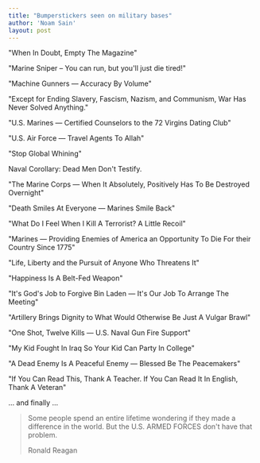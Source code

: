 ```yaml
---
title: "Bumperstickers seen on military bases"
author: 'Noam Sain'
layout: post
---
```


"When In Doubt, Empty The Magazine"

"Marine Sniper – You can run, but you'll just die tired!"

"Machine Gunners — Accuracy By Volume"

"Except for Ending Slavery, Fascism, Nazism, and Communism, War Has Never Solved Anything."

"U.S. Marines — Certified Counselors to the 72 Virgins Dating Club"

"U.S. Air Force — Travel Agents To Allah"

"Stop Global Whining"

Naval Corollary: Dead Men Don't Testify.

"The Marine Corps — When It Absolutely, Positively Has To Be Destroyed Overnight"

"Death Smiles At Everyone — Marines Smile Back"

"What Do I Feel When I Kill A Terrorist? A Little Recoil"

"Marines — Providing Enemies of America an Opportunity To Die For their Country Since 1775"

"Life, Liberty and the Pursuit of Anyone Who Threatens It"

"Happiness Is A Belt-Fed Weapon"

"It's God's Job to Forgive Bin Laden — It's Our Job To Arrange The Meeting"

"Artillery Brings Dignity to What Would Otherwise Be Just A Vulgar Brawl"

"One Shot, Twelve Kills — U.S. Naval Gun Fire Support"

"My Kid Fought In Iraq So Your Kid Can Party In College"

"A Dead Enemy Is A Peaceful Enemy — Blessed Be The Peacemakers"

"If You Can Read This, Thank A Teacher. If You Can Read It In English, Thank A Veteran"

… and finally …

> Some people spend an entire lifetime wondering if they made a difference in the world. But the U.S. ARMED FORCES don't have that problem.
>
> <footer>Ronald Reagan</footer>
